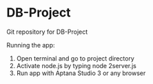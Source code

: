 DB-Project
==========
Git repository for DB-Project

Running the app:
1. Open terminal and go to project directory
2. Activate node.js by typing node 2server.js
3. Run app with Aptana Studio 3 or any browser

